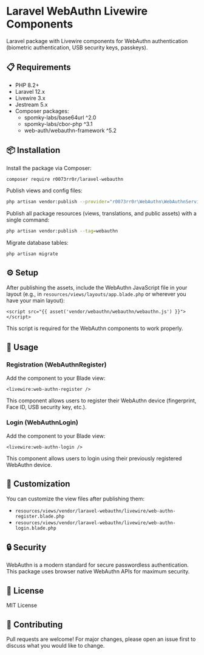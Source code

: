 # Laravel WebAuthn Livewire Components

Laravel package with Livewire components for WebAuthn authentication (biometric authentication, USB security keys, passkeys).

## 📋 Requirements

- PHP 8.2+
- Laravel 12.x
- Livewire 3.x
- Jestream 5.x
- Composer packages:
    - spomky-labs/base64url ^2.0
    - spomky-labs/cbor-php ^3.1
    - web-auth/webauthn-framework ^5.2

## 📦 Installation

Install the package via Composer:

```bash
composer require r0073rr0r/laravel-webauthn
```

Publish views and config files:

```bash
php artisan vendor:publish --provider="r0073rr0r\WebAuthn\WebAuthnServiceProvider"
```

Publish all package resources (views, translations, and public assets) with a single command:
```bash
php artisan vendor:publish --tag=webauthn
```

Migrate database tables:

```bash
php artisan migrate
```

## ⚙️ Setup

After publishing the assets, include the WebAuthn JavaScript file in your layout (e.g., in `resources/views/layouts/app.blade.php` or wherever you have your main layout):
```bladehtml
<script src="{{ asset('vendor/webauthn/webauthn/webauthn.js') }}"></script>
```

This script is required for the WebAuthn components to work properly.

## 🚀 Usage

### Registration (WebAuthnRegister)

Add the component to your Blade view:
 ```bladehtml
 <livewire:web-authn-register />
 ```

This component allows users to register their WebAuthn device (fingerprint, Face ID, USB security key, etc.).

### Login (WebAuthnLogin)

Add the component to your Blade view:

 ```bladehtml
 <livewire:web-authn-login />
 ```

This component allows users to login using their previously registered WebAuthn device.

## 🎨 Customization

You can customize the view files after publishing them:

- `resources/views/vendor/laravel-webauthn/livewire/web-authn-register.blade.php`
- `resources/views/vendor/laravel-webauthn/livewire/web-authn-login.blade.php`

## 🔒 Security

WebAuthn is a modern standard for secure passwordless authentication. This package uses browser native WebAuthn APIs for maximum security.

## 📝 License

MIT License

## 🤝 Contributing

Pull requests are welcome! For major changes, please open an issue first to discuss what you would like to change.